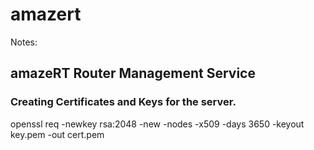 # amazert 


Notes: 
## amazeRT Router Management Service
### Creating Certificates and Keys for the server. 
openssl req -newkey rsa:2048 -new -nodes -x509 -days 3650 -keyout key.pem -out cert.pem
